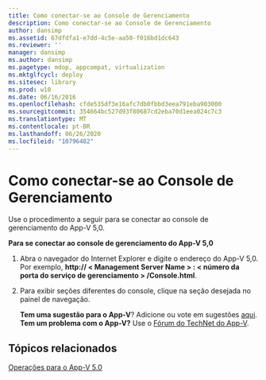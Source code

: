 ```yaml
---
title: Como conectar-se ao Console de Gerenciamento
description: Como conectar-se ao Console de Gerenciamento
author: dansimp
ms.assetid: 67dfdfa1-e7dd-4c5e-aa50-f016bd1dc643
ms.reviewer: ''
manager: dansimp
ms.author: dansimp
ms.pagetype: mdop, appcompat, virtualization
ms.mktglfcycl: deploy
ms.sitesec: library
ms.prod: w10
ms.date: 06/16/2016
ms.openlocfilehash: cfde535df3e16afc7db0fbbd3eea791eba903000
ms.sourcegitcommit: 354664bc527d93f80687cd2eba70d1eea024c7c3
ms.translationtype: MT
ms.contentlocale: pt-BR
ms.lasthandoff: 06/26/2020
ms.locfileid: "10796482"
---
```

# Como conectar-se ao Console de Gerenciamento


Use o procedimento a seguir para se conectar ao console de gerenciamento do App-V 5,0.

**Para se conectar ao console de gerenciamento do App-V 5,0**

1.  Abra o navegador do Internet Explorer e digite o endereço do App-V 5,0. Por exemplo, **http:// &lt; Management Server Name &gt; : &lt; número da porta do serviço de gerenciamento &gt; /Console.html**.

2.  Para exibir seções diferentes do console, clique na seção desejada no painel de navegação.

    **Tem uma sugestão para o App-V**? Adicione ou vote em sugestões [aqui](http://appv.uservoice.com/forums/280448-microsoft-application-virtualization). **Tem um problema com o App-V?** Use o [Fórum do TechNet do App-V](https://social.technet.microsoft.com/Forums/home?forum=mdopappv).

## Tópicos relacionados


[Operações para o App-V 5.0](operations-for-app-v-50.md)

 

 





